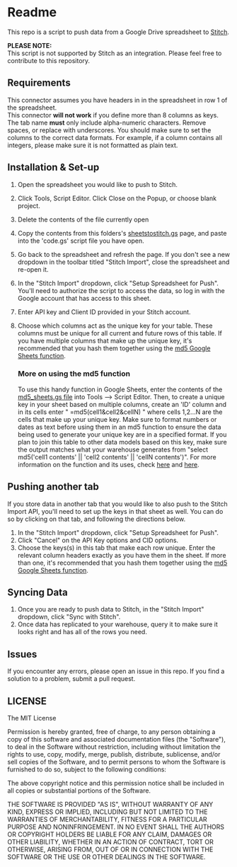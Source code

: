 # Readme #
This repo is a script to push data from a Google Drive spreadsheet to [Stitch](https://www.stitchdata.com).

**PLEASE NOTE:**  
This script is not supported by Stitch as an integration. Please feel free to contribute to this repository.

## Requirements ##
This connector assumes you have headers in in the spreadsheet in row 1 of the spreadsheet.  
This connector __will not work__ if you define more than 8 columns as keys.
The tab name __must__ only include alpha-numeric characters. Remove spaces, or replace with underscores.
You should make sure to set the columns to the correct data formats. For example, if a column contains all integers, please make sure it is not formatted as plain text.

## Installation & Set-up ##

1. Open the spreadsheet you would like to push to Stitch.
2. Click Tools, Script Editor. Click Close on the Popup, or choose blank project.
3. Delete the contents of the file currently open
4. Copy the contents from this folders's [sheetstostitch.gs](sheetstostitch.gs) page, and paste into the 'code.gs' script file you have open.
5. Go back to the spreadsheet and refresh the page. If you don't see a new dropdown in the toolbar titled "Stitch Import", close the spreadsheet and re-open it.
6. In the "Stitch Import" dropdown, click "Setup Spreadsheet for Push". You'll need to authorize the script to access the data, so log in with the Google account that has access to this sheet.
7. Enter API key and Client ID provided in your Stitch account.
8. Choose which columns act as the unique key for your table. These columns must be unique for all current and future rows of this table. If you have multiple columns that make up the unique key, it's recommended that you hash them together using the [md5 Google Sheets function](md5_sheets.gs).

    ### More on using the md5 function
    To use this handy function in Google Sheets, enter the contents of the [md5_sheets.gs file](md5_sheets.gs) into Tools --> Script Editor. Then, to create a unique key in your sheet based on multiple columns, create an 'ID' column and in its cells enter " =md5(cell1&cell2&cellN) " where cells 1,2...N are the cells that make up your unique key. Make sure to format numbers or dates as text before using them in an md5 function to ensure the data being used to generate your unique key are in a specified format. If you plan to join this table to other data models based on this key, make sure the output matches what your warehouse generates from "select md5('cell1 contents' || 'cell2 contents' || 'cellN contents')". For more information on the function and its uses, check [here](https://blog.fishtownanalytics.com/the-most-underutilized-function-in-sql-9279b536ed1a) and [here](https://en.wikipedia.org/wiki/MD5).


## Pushing another tab ##

If you store data in another tab that you would like to also push to the Stitch Import API, you'll need to set up the keys in that sheet as well. You can do so by clicking on that tab, and following the directions below.  
1. In the "Stitch Import" dropdown, click "Setup Spreadsheet for Push".  
2. Click "Cancel" on the API Key options and CID options.  
3. Choose the keys(s) in this tab that make each row unique. Enter the relevant column headers exactly as you have them in the sheet. If more than one, it's recommended that you hash them together using the [md5 Google Sheets function](md5_sheets.gs).

## Syncing Data ##

1. Once you are ready to push data to Stitch, in the "Stitch Import" dropdown, click "Sync with Stitch".
2. Once data has replicated to your warehouse, query it to make sure it looks right and has all of the rows you need.

## Issues ##

If you encounter any errors, please open an issue in this repo.
If you find a solution to a problem, submit a pull request.

## LICENSE ##

The MIT License

Permission is hereby granted, free of charge, to any person obtaining
a copy of this software and associated documentation files (the
"Software"), to deal in the Software without restriction, including
without limitation the rights to use, copy, modify, merge, publish,
distribute, sublicense, and/or sell copies of the Software, and to
permit persons to whom the Software is furnished to do so, subject to
the following conditions:

The above copyright notice and this permission notice shall be
included in all copies or substantial portions of the Software.

THE SOFTWARE IS PROVIDED "AS IS", WITHOUT WARRANTY OF ANY KIND,
EXPRESS OR IMPLIED, INCLUDING BUT NOT LIMITED TO THE WARRANTIES OF
MERCHANTABILITY, FITNESS FOR A PARTICULAR PURPOSE AND
NONINFRINGEMENT. IN NO EVENT SHALL THE AUTHORS OR COPYRIGHT HOLDERS BE
LIABLE FOR ANY CLAIM, DAMAGES OR OTHER LIABILITY, WHETHER IN AN ACTION
OF CONTRACT, TORT OR OTHERWISE, ARISING FROM, OUT OF OR IN CONNECTION
WITH THE SOFTWARE OR THE USE OR OTHER DEALINGS IN THE SOFTWARE.

